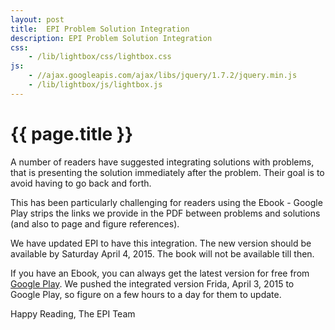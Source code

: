 ```yaml
---
layout: post
title:  EPI Problem Solution Integration
description: EPI Problem Solution Integration
css:
    - /lib/lightbox/css/lightbox.css
js:
    - //ajax.googleapis.com/ajax/libs/jquery/1.7.2/jquery.min.js
    - /lib/lightbox/js/lightbox.js
---
```


{{ page.title }}
================

A number of readers have suggested integrating solutions with problems, that is presenting
the solution immediately after the problem. Their goal is to avoid having to go back
and forth.

This has been particularly challenging for readers using the Ebook - Google Play strips
the links we provide in the PDF between problems and solutions (and also to page and figure references).

We have updated EPI to have this integration. The new version should be available by Saturday April 4, 2015.
The book will not be available till then. 

If you have an Ebook, you can always get the latest version for free from <a href="https://play.google.com/store/books/details/Adnan_Aziz_Elements_of_Programming_Interviews?id=y6FLBQAAQBAJ">Google Play</a>. We pushed the integrated version 
Frida, April 3, 2015 to Google Play, so figure on a few hours to a day for them to update.

Happy Reading,
The EPI Team

